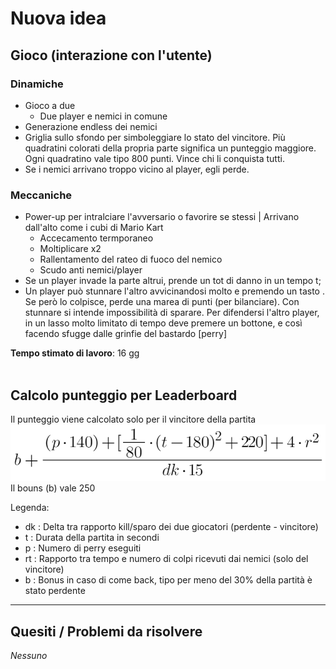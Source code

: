 # Nuova idea

## Gioco (interazione con l'utente)
### Dinamiche
- Gioco a due
  - Due player e nemici in comune
- Generazione endless dei nemici
- Griglia sullo sfondo per simboleggiare lo stato del vincitore. Più quadratini colorati della propria parte significa un punteggio maggiore.
  Ogni quadratino vale tipo 800 punti. Vince chi li conquista tutti.
- Se i nemici arrivano troppo vicino al player, egli perde.

### Meccaniche
- Power-up per intralciare l'avversario o favorire se stessi      | Arrivano dall'alto come i cubi di Mario Kart
  - Accecamento termporaneo
  - Moltiplicare x2
  - Rallentamento del rateo di fuoco del nemico
  - Scudo anti nemici/player
- Se un player invade la parte altrui, prende un tot di danno in un tempo t;
- Un player può stunnare l'altro avvicinandosi molto e premendo un tasto . Se però lo colpisce, perde una marea di punti (per bilanciare).
  Con stunnare si intende impossibilità di sparare. Per difendersi l'altro player, in un lasso molto limitato di tempo deve premere un bottone, e così facendo sfugge
  dalle grinfie del bastardo [perry]
  
**Tempo stimato di lavoro**: 16 gg
<br><br>
## Calcolo punteggio per Leaderboard
Il punteggio viene calcolato solo per il vincitore della partita
![Equazione](https://github.com/M4tRetI/TrashInvasion/blob/coop/Formula_calcolo_score.png)
Il bouns (b) vale 250

Legenda:
 - dk : Delta tra rapporto kill/sparo dei due giocatori (perdente - vincitore)
 - t  : Durata della partita in secondi
 - p  : Numero di perry eseguiti
 - rt : Rapporto tra tempo e numero di colpi ricevuti dai nemici (solo del vincitore)
 - b  : Bonus in caso di come back, tipo per meno del 30% della partità è stato perdente

---------------

## Quesiti / Problemi da risolvere
 *Nessuno*
